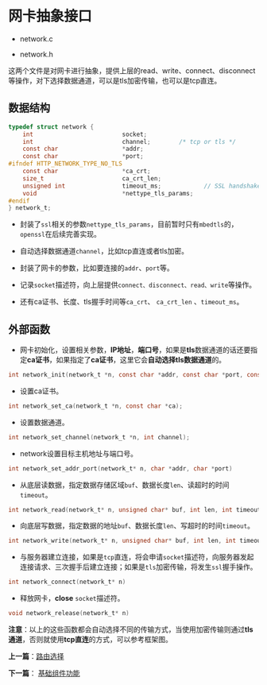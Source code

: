 # 网卡抽象接口

- network.c

- network.h

这两个文件是对网卡进行抽象，提供上层的read、write、connect、disconnect等操作，对下选择数据通道，可以是tls加密传输，也可以是tcp直连。


## 数据结构

```c
typedef struct network {
    int                         socket;
    int                         channel;        /* tcp or tls */
    const char                  *addr;
    const char                  *port;
#ifndef HTTP_NETWORK_TYPE_NO_TLS
    const char		            *ca_crt;
    size_t 		                ca_crt_len;
    unsigned int                timeout_ms;            // SSL handshake timeout in millisecond
    void                        *nettype_tls_params;
#endif
} network_t;
```

- 封装了`ssl`相关的参数`nettype_tls_params`，目前暂时只有`mbedtls`的，`openssl`在后续完善实现。

- 自动选择数据通道`channel`，比如tcp直连或者tls加密。

- 封装了网卡的参数，比如要连接的`addr`、`port`等。

- 记录`socket`描述符，向上层提供`connect、disconnect、read、write`等操作。

- 还有ca证书、长度、tls握手时间等`ca_crt`、 `ca_crt_len` 、`timeout_ms`。

## 外部函数

- 网卡初始化，设置相关参数，**IP地址**，**端口号**，如果是**tls**数据通道的话还要指定**ca证书**，如果指定了**ca证书**，这里它会**自动选择tls数据通道**的。

```c
int network_init(network_t *n, const char *addr, const char *port, const char *ca);
```

- 设置ca证书。

```c
int network_set_ca(network_t *n, const char *ca);
```

- 设置数据通道。

```c
int network_set_channel(network_t *n, int channel);
```

- network设置目标主机地址与端口号。

```c
int network_set_addr_port(network_t* n, char *addr, char *port)
```

- 从底层读数据，指定数据存储区域`buf`、数据长度`len`、读超时的时间`timeout`。

```c
int network_read(network_t* n, unsigned char* buf, int len, int timeout)
```

- 向底层写数据，指定数据的地址`buf`、数据长度`len`、写超时的时间`timeout`。

```c
int network_write(network_t* n, unsigned char* buf, int len, int timeout)
```

- 与服务器建立连接，如果是`tcp`直连，将会申请`socket`描述符，向服务器发起连接请求、三次握手后建立连接；如果是`tls`加密传输，将发生`ssl`握手操作。

```c
int network_connect(network_t* n)
```

- 释放网卡，**close** `socket`描述符。

```c
void network_release(network_t* n)
```

**注意**：以上的这些函数都会自动选择不同的传输方式，当使用加密传输则通过**tls通道**，否则就使用**tcp直连**的方式，可以参考框架图。


**上一篇**：[路由选择](./routing.md)

**下一篇**： [基础组件功能](./utils.md)



